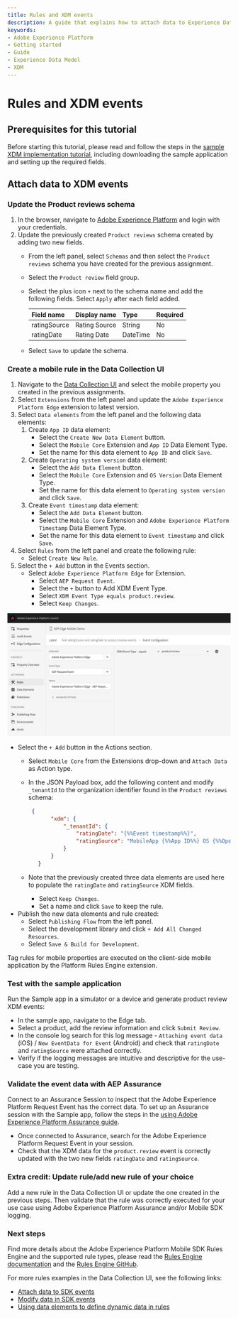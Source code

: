 ```yaml
---
title: Rules and XDM events
description: A guide that explains how to attach data to Experience Data Model (XDM) events.
keywords:
- Adobe Experience Platform
- Getting started
- Guide
- Experience Data Model
- XDM
---
```


# Rules and XDM events

## Prerequisites for this tutorial

Before starting this tutorial, please read and follow the steps in the [sample XDM implementation tutorial](./sample-xdm-implementation.md), including downloading the sample application and setting up the required fields.

## Attach data to XDM events

### Update the Product reviews schema

1. In the browser, navigate to [Adobe Experience Platform](https://experience.adobe.com/platform) and login with your credentials.
2. Update the previously created `Product reviews` schema created by adding two new fields.
   * From the left panel, select `Schemas` and then select the `Product reviews` schema you have created for the previous assignment.
   * Select the `Product review` field group.
   * Select the plus icon `+` next to the schema name and add the following fields. Select `Apply` after each field added.

     | Field name | Display name | Type | Required |
     | :--- | :--- | :--- | :--- |
     | ratingSource | Rating Source | String | No |
     | ratingDate | Rating Date | DateTime | No |

   * Select `Save` to update the schema.

### Create a mobile rule in the Data Collection UI

1. Navigate to the [Data Collection UI](https://experience.adobe.com/#/data-collection/) and select the mobile property you created in the previous assignments.
2. Select `Extensions` from the left panel and update the `Adobe Experience Platform Edge` extension to latest version.
3. Select `Data elements` from the left panel and the following data elements:
   1. Create `App ID` data element:
      * Select the `Create New Data Element` button.
      * Select the `Mobile Core` Extension and `App ID` Data Element Type.
      * Set the name for this data element to `App ID` and click `Save`.
   2. Create `Operating system version` data element:
      * Select the `Add Data Element` button.
      * Select the `Mobile Core` Extension and `OS Version` Data Element Type.
      * Set the name for this data element to `Operating system version` and click `Save`.
   3. Create `Event timestamp` data element:
      * Select the `Add Data Element` button.
      * Select the `Mobile Core` Extension and `Adobe Experience Platform Timestamp` Data Element Type.
      * Set the name for this data element to `Event timestamp` and click `Save`.
4. Select `Rules` from the left panel and create the following rule:
   * Select `Create New Rule`.
5. Select the `+ Add` button in the Events section.
   * Select `Adobe Experience Platform Edge` for Extension.
     * Select `AEP Request Event`.
     * Select the `+` button to Add XDM Event Type.
     * Select `XDM Event Type equals product.review`.
     * Select `Keep Changes`.

![](./assets/rules-and-xdm-events/rule-xdm-event-type.png)

* Select the `+ Add` button in the Actions section.
  * Select `Mobile Core` from the Extensions drop-down and `Attach Data` as Action type.
  * In the JSON Payload box, add the following content and modify `_tenantId` to the organization identifier found in the `Product reviews` schema:

    ```json
     {
           "xdm": {
               "_tenantId": {
                   "ratingDate": "{%%Event timestamp%%}",
                   "ratingSource": "MobileApp {%%App ID%%} OS {%%Operating system version%%}"
               }
           }
       }
    ```

  * Note that the previously created three data elements are used here to populate the `ratingDate` and `ratingSource` XDM fields.
    * Select `Keep Changes`.
    * Set a name and click `Save` to keep the rule.
* Publish the new data elements and rule created:
  * Select `Publishing Flow` from the left panel.
  * Select the development library and click `+ Add All Changed Resources`.
  * Select `Save & Build for Development`.

<InlineAlert variant="info" slots="text"/>

Tag rules for mobile properties are executed on the client-side mobile application by the Platform Rules Engine extension.

### Test with the sample application

Run the Sample app in a simulator or a device and generate product review XDM events:

* In the sample app, navigate to the Edge tab.
* Select a product, add the review information and click `Submit Review`.
* In the console log search for this log message - `Attaching event data` (iOS) / `New EventData for Event` (Android) and check that `ratingDate` and `ratingSource` were attached correctly.
* Verify if the logging messages are intuitive and descriptive for the use-case you are testing.

### Validate the event data with AEP Assurance

Connect to an Assurance Session to inspect that the Adobe Experience Platform Request Event has the correct data. To set up an Assurance session with the Sample app, follow the steps in the [using Adobe Experience Platform Assurance guide](./overview.md#using-aep-assurance).

* Once connected to Assurance, search for the Adobe Experience Platform Request Event in your session.
* Check that the XDM data for the `product.review` event is correctly updated with the two new fields  `ratingDate` and `ratingSource`.

### Extra credit: Update rule/add new rule of your choice

Add a new rule in the Data Collection UI or update the one created in the previous steps. Then validate that the rule was correctly executed for your use case using Adobe Experience Platform Assurance and/or Mobile SDK logging.

### Next steps

Find more details about the Adobe Experience Platform Mobile SDK Rules Engine and the supported rule types, please read the [Rules Engine documentation](../../../home/base/mobile-core/rules-engine/index.md) and the [Rules Engine GitHub](https://github.com/adobe/aepsdk-rulesengine-ios).

For more rules examples in the Data Collection UI, see the following links:

* [Attach data to SDK events](../attach-data.md)
* [Modify data in SDK events](../modify-data.md)
* [Using data elements to define dynamic data in rules](../tags-data-elements.md)
